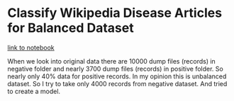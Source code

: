 # Classify Wikipedia Disease Articles for Balanced Dataset
[link to notebook](https://github.com/sarthaknikure/Classify-Wikipedia-Disease-Articles/blob/main/Balanced%20Dataset%20Model.ipynb)

When we look into original data there are 10000 dump files (records) in negative folder and nearly 3700 dump files (records) in positive folder. So nearly only 40% data for positive records. In my opinion this is unbalanced dataset. So I try to take only 4000 records from negative dataset. And tried to create a model.
